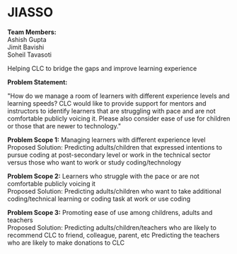 # JIASSO

<b>Team Members: </b><br>
Ashish Gupta <br>
Jimit Bavishi<br>
Soheil Tavasoti<br>

Helping CLC to bridge the gaps and improve learning experience

<b>Problem Statement:</b>

"How do we manage a room of learners with different experience levels and learning speeds? CLC would like to provide support for mentors and instructors to identify learners that are struggling with pace and are not comfortable publicly voicing it. Please also consider ease of use for children or those that are newer to technology."


<b>Problem Scope 1:</b> Managing learners with different experience level
<br>
Proposed Solution: Predicting adults/children that expressed intentions to pursue coding at post-secondary level or work in the technical sector versus those who want to work or study coding/technology

<b>Problem Scope 2:</b> Learners who struggle with the pace or are not comfortable publicly voicing it
<br>
Proposed Solution: Predicting adults/children who want to take additional coding/technical learning or coding task at work or use coding 

<b>Problem Scope 3:</b> Promoting ease of use among childrens, adults and teachers
<br>
Proposed Solution: Predicting adults/children/teachers who are likely to recommend CLC to friend, colleague, parent, etc
                   Predicting the teachers who are likely to make donations to CLC

